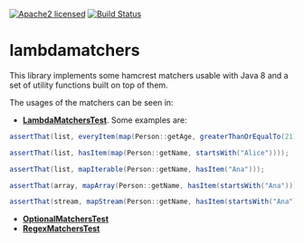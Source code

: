 [![Apache2 licensed](https://img.shields.io/badge/license-APACHE2-blue.svg)](https://raw.githubusercontent.com/csoroiu/lambdamatchers/master/LICENSE)
[![Build Status](https://travis-ci.org/csoroiu/lambdamatchers.svg?branch=master)](https://travis-ci.org/csoroiu/lambdamatchers)

# lambdamatchers
This library implements some hamcrest matchers usable with Java 8 and a set of utility functions built on top of them.

The usages of the matchers can be seen in:
* **[LambdaMatchersTest](https://github.com/csoroiu/lambdamatchers/blob/master/src/test/java/ro/derbederos/hamcrest/LambdaMatchersTest.java)**. Some examples are:
```java
assertThat(list, everyItem(map(Person::getAge, greaterThanOrEqualTo(21))));

assertThat(list, hasItem(map(Person::getName, startsWith("Alice"))));

assertThat(list, mapIterable(Person::getName, hasItem("Ana")));

assertThat(array, mapArray(Person::getName, hasItem(startsWith("Ana"))));

assertThat(stream, mapStream(Person::getName, hasItem(startsWith("Ana"))));
```
* **[OptionalMatchersTest](https://github.com/csoroiu/lambdamatchers/blob/master/src/test/java/ro/derbederos/hamcrest/OptionalMatchersTest.java)**
* **[RegexMatchersTest](https://github.com/csoroiu/lambdamatchers/blob/master/src/test/java/ro/derbederos/hamcrest/RegexMatchersTest.java)**
